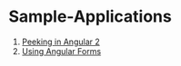 # Sample-Applications

<div>
  <ol list-style="1">
    <li><a href="https://github.com/durgaprasad95/Sample-Applications/tree/FIRST_ANGULAR2_APP">Peeking in Angular 2</a></li>
    <li><a href="https://github.com/durgaprasad95/Sample-Applications/tree/ANGULAR_FORMS">Using Angular Forms</a></li>
  </ol>
</div>

